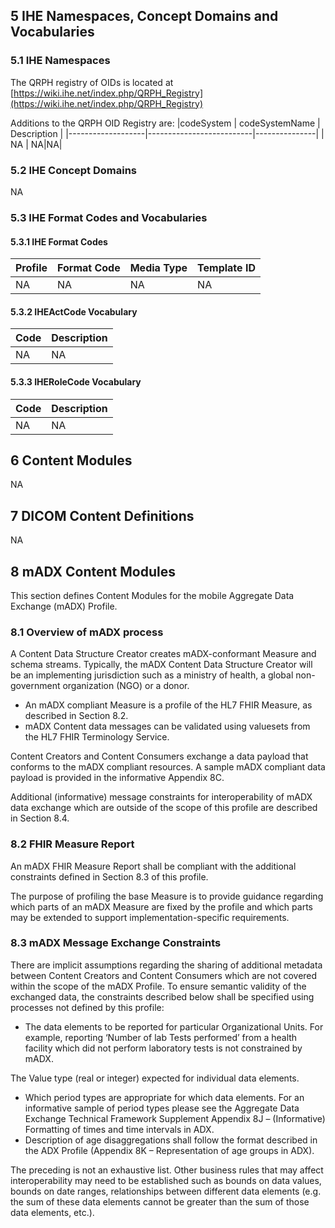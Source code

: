## 5 IHE Namespaces, Concept Domains and Vocabularies

### 5.1 IHE Namespaces
The QRPH registry of OIDs is located at [https://wiki.ihe.net/index.php/QRPH_Registry](https://wiki.ihe.net/index.php/QRPH_Registry)

Additions to the QRPH OID Registry are:
|codeSystem | codeSystemName | Description |
|-------------------|--------------------------|---------------|
| NA | NA|NA|

### 5.2 IHE Concept Domains

NA

### 5.3 IHE Format Codes and Vocabularies

#### 5.3.1 IHE Format Codes
|Profile | Format Code| Media Type | Template ID |
|-------------------|--------------------------|---------------|--------|
| NA | NA|NA|NA|

#### 5.3.2 IHEActCode Vocabulary
|Code| Description |
|-------------------|--------------------------|
| NA | NA|

#### 5.3.3 IHERoleCode Vocabulary
|Code| Description |
|-------------------|--------------------------|
| NA | NA|


## 6 Content Modules

NA

## 7 DICOM Content Definitions

NA
## 8 mADX Content Modules

This section defines Content Modules for the mobile Aggregate Data Exchange (mADX) Profile.

### 8.1 Overview of mADX process
A Content Data Structure Creator creates mADX-conformant Measure and schema streams. Typically, the mADX Content Data Structure Creator will be an implementing jurisdiction such as a ministry of health, a global non-government organization (NGO) or a donor.

- An mADX compliant Measure is a profile of the HL7 FHIR Measure, as described in Section 8.2.
- mADX Content data messages can be validated using valuesets from the HL7 FHIR Terminology Service.

Content Creators and Content Consumers exchange a data payload that conforms to the mADX compliant resources. A sample mADX compliant data payload is provided in the informative Appendix 8C.

Additional (informative) message constraints for interoperability of mADX data exchange which are outside of the scope of this profile are described in Section 8.4.

<a name="section-8.2"> </a>

### 8.2 FHIR Measure Report

An mADX FHIR Measure Report shall be compliant with the additional constraints defined in Section 8.3 of this profile.

The purpose of profiling the base Measure is to provide guidance regarding which parts of an mADX Measure are fixed by the profile and which parts may be extended to support implementation-specific requirements.

### 8.3 mADX Message Exchange Constraints

There are implicit assumptions regarding the sharing of additional metadata between Content Creators and Content Consumers which are not covered within the scope of the mADX Profile. To ensure semantic validity of the exchanged data, the constraints described below shall be specified using processes not defined by this profile:
- The data elements to be reported for particular Organizational Units. For example, reporting ‘Number of lab Tests performed’ from a health facility which did not perform laboratory tests is not constrained by mADX.

The Value type (real or integer) expected for individual data elements.

- Which period types are appropriate for which data elements. For an informative sample of period types please see the Aggregate Data Exchange Technical Framework Supplement Appendix 8J – (Informative) Formatting of times and time intervals in ADX.
- Description of age disaggregations shall follow the format described in the ADX Profile (Appendix 8K – Representation of age groups in ADX).

The preceding is not an exhaustive list. Other business rules that may affect interoperability may need to be established such as bounds on data values, bounds on date ranges, relationships between different data elements (e.g. the sum of these data elements cannot be greater than the sum of those data elements, etc.).
